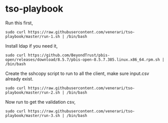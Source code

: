 
# tso-playbook

Run this first,

```
sudo curl https://raw.githubusercontent.com/venerari/tso-playbook/master/run-1.sh | /bin/bash
```

Install ldap if you need it,
```
sudo curl https://github.com/BeyondTrust/pbis-open/releases/download/8.5.7/pbis-open-8.5.7.385.linux.x86_64.rpm.sh | /bin/bash
```

Create the sshcopy script to run to all the client, make sure input.csv already exist.
```
sudo curl https://raw.githubusercontent.com/venerari/tso-playbook/master/run-2.sh | /bin/bash
```

Now run to get the validation csv,
```
sudo curl https://raw.githubusercontent.com/venerari/tso-playbook/master/run-3.sh | /bin/bash
```
